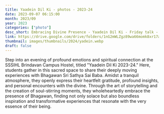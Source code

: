```yaml
---
title: Yaadein Dil Ki - photos - 2023-24
date: 2023-09-07 06:15:00
month: 2023/09
year: 2023
categories: ["photo"]
desc_short: Embracing Divine Presence - Yaadein Dil Ki - Friday talk - Students' Heartfelt Experience with Bhagawan Sri Sathya Sai Baba at SSSIHL Brindavan Campus Hostel
link: https://drive.google.com/drive/folders/1nG2mWLZgz89wa66momk8xr17aDksvUzt?usp=sharing
thumbnail: images/thumbnails/2024/yadein.webp
draft: false
---
```


 Step into an evening of profound emotions and spiritual connection at the SSSIHL Brindavan Campus Hostel, titled "Yaadein Dil Ki 2023-24." Here, students gather in this sacred space to share their deeply moving experiences with Bhagawan Sri Sathya Sai Baba. Amidst a tranquil atmosphere, they openly express their heartfelt gratitude, profound insights, and personal encounters with the divine. Through the art of storytelling and the creation of soul-stirring moments, they wholeheartedly embrace the presence of Bhagawan, finding not only solace but also boundless inspiration and transformative experiences that resonate with the very essence of their being.
